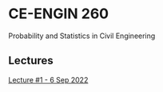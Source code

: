 # CE-ENGIN 260
Probability and Statistics in Civil Engineering

## Lectures

[Lecture #1 - 6 Sep 2022](https://kandread.github.io/cee260/01_introduction.html)
